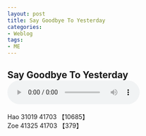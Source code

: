 ```yaml
---
layout: post
title: Say Goodbye To Yesterday
categories:
- Weblog
tags:
- ME
---
```

Say Goodbye To Yesterday   
<audio controls="controls" autoplay="autoplay" loop="loop">
<source src="http://hao.zhao.im/media/Audio/WillYouBeThere.mp3" type="audio/mp3">
HTML5 audio not supported!
</audio>
------
Hao 31019 41703 【10685】    
Zoe 41325 41703 【379】   
